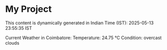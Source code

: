 # My Project

This content is dynamically generated in Indian Time (IST): 2025-05-13 23:55:35 IST


Current Weather in Coimbatore:
Temperature: 24.75 °C
Condition: overcast clouds
